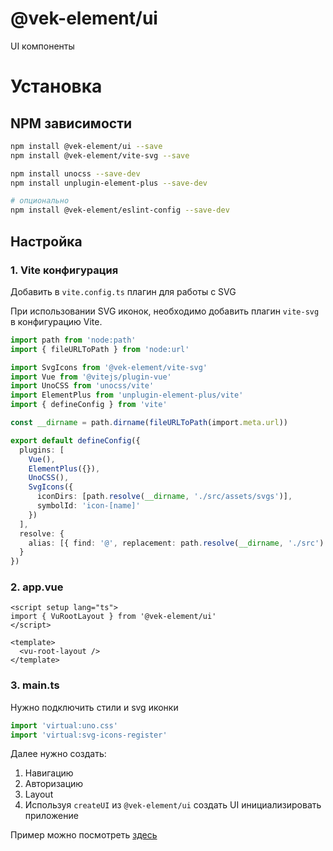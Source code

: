 # @vek-element/ui

UI компоненты

# Установка

## NPM зависимости

```bash
npm install @vek-element/ui --save
npm install @vek-element/vite-svg --save

npm install unocss --save-dev
npm install unplugin-element-plus --save-dev

# опционально
npm install @vek-element/eslint-config --save-dev
```

## Настройка

### 1. Vite конфигурация

Добавить в `vite.config.ts` плагин для работы с SVG

При использовании SVG иконок, необходимо добавить плагин `vite-svg` в конфигурацию Vite.

```typescript
import path from 'node:path'
import { fileURLToPath } from 'node:url'

import SvgIcons from '@vek-element/vite-svg'
import Vue from '@vitejs/plugin-vue'
import UnoCSS from 'unocss/vite'
import ElementPlus from 'unplugin-element-plus/vite'
import { defineConfig } from 'vite'

const __dirname = path.dirname(fileURLToPath(import.meta.url))

export default defineConfig({
  plugins: [
    Vue(),
    ElementPlus({}),
    UnoCSS(),
    SvgIcons({
      iconDirs: [path.resolve(__dirname, './src/assets/svgs')],
      symbolId: 'icon-[name]'
    })
  ],
  resolve: {
    alias: [{ find: '@', replacement: path.resolve(__dirname, './src') }]
  }
})
```

### 2. app.vue

```vue
<script setup lang="ts">
import { VuRootLayout } from '@vek-element/ui'
</script>

<template>
  <vu-root-layout />
</template>
```

### 3. main.ts

Нужно подключить стили и svg иконки

```typescript
import 'virtual:uno.css'
import 'virtual:svg-icons-register'
```

Далее нужно создать:

1. Навигацию
2. Авторизацию
3. Layout
4. Используя `createUI` из `@vek-element/ui` создать UI инициализировать приложение

Пример можно посмотреть [здесь](https://github.com/kovalewvladimir/vek-element/tree/master/apps/example)
